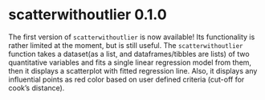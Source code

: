 # scatterwithoutlier 0.1.0

The first version of `scatterwithoutlier` is now available! Its functionality is rather limited at the moment, but is still useful. The `scatterwithoutlier` function takes a dataset(as a list, and dataframes/tibbles are lists) of two quantitative variables and fits a single linear regression model from them, then it displays a scatterplot with fitted regression line. Also, it displays any influential points as red color based on user defined criteria (cut-off for cook’s distance).


